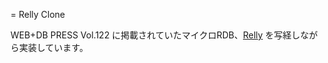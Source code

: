 = Relly Clone

WEB+DB PRESS Vol.122 に掲載されていたマイクロRDB、[Relly](https://github.com/KOBA789/relly) を写経しながら実装しています。